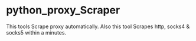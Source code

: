# python_proxy_Scraper
This tools Scrape proxy automatically. Also this tool Scrapes http, socks4 &amp; socks5 within a minutes.
